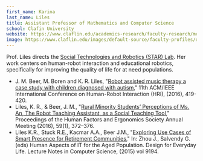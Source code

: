 ```yaml
---
first_name: Karina
last_name: Liles
title: Assistant Professor of Mathematics and Computer Science
school: Clafin University
website: https://www.claflin.edu/academics-research/faculty-research/meet-our-faculty/dr.-karina-liles
image: https://www.claflin.edu/images/default-source/faculty-profiles/dr-lyles-profile.jpg
---
```

Prof. Liles directs the [Social Technologies and Robotics (STAR) Lab](https://www.drkliles.com/STARlab). Her work centers on human-robot interaction and educational robotics, specifically for improving the quality of life for at need populations. 
* J. M. Beer, M. Boren and K. R. Liles, "[Robot assisted music therapy a case study with children diagnosed with autism](https://doi.org/10.1109/HRI.2016.7451785)," 11th ACM/IEEE International Conference on Human-Robot Interaction (HRI), (2016), 419-420.
* Liles, K. R., & Beer, J. M., "[Rural Minority Students’ Perceptions of Ms. An, The Robot Teaching Assistant, as a Social Teaching Tool](https://doi.org/10.1177/1541931215591077)," Proceedings of the Human Factors and Ergonomics Society Annual Meeting (2016), 59(1), 372–376.
* Liles K.R., Stuck R.E., Kacmar A.A., Beer J.M., "[Exploring Use Cases of Smart Presence for Retirement Communities](https://doi.org/10.1007/978-3-319-20913-5_41)," In: Zhou J., Salvendy G. (eds) Human Aspects of IT for the Aged Population. Design for Everyday Life. Lecture Notes in Computer Science, (2015) vol 9194.

